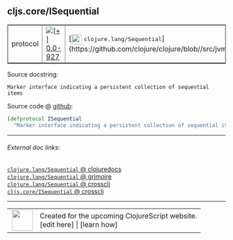 ## cljs.core/ISequential



 <table border="1">
<tr>
<td>protocol</td>
<td><a href="https://github.com/cljsinfo/cljs-api-docs/tree/0.0-927"><img valign="middle" alt="[+] 0.0-927" title="Added in 0.0-927" src="https://img.shields.io/badge/+-0.0--927-lightgrey.svg"></a> </td>
<td>
[<img height="24px" valign="middle" src="http://i.imgur.com/1GjPKvB.png"> <samp>clojure.lang/Sequential</samp>](https://github.com/clojure/clojure/blob//src/jvm/clojure/lang/Sequential.java)
</td>
</tr>
</table>







Source docstring:

```
Marker interface indicating a persistent collection of sequential items
```


Source code @ [github](https://github.com/clojure/clojurescript/blob/r3148/src/cljs/cljs/core.cljs#L487-L488):

```clj
(defprotocol ISequential
  "Marker interface indicating a persistent collection of sequential items")
```

<!--
Repo - tag - source tree - lines:

 <pre>
clojurescript @ r3148
└── src
    └── cljs
        └── cljs
            └── <ins>[core.cljs:487-488](https://github.com/clojure/clojurescript/blob/r3148/src/cljs/cljs/core.cljs#L487-L488)</ins>
</pre>

-->

---



###### External doc links:

[`clojure.lang/Sequential` @ clojuredocs](http://clojuredocs.org/clojure.lang/Sequential)<br>
[`clojure.lang/Sequential` @ grimoire](http://conj.io/store/v1/org.clojure/clojure/1.7.0-beta3/clj/clojure.lang/Sequential/)<br>
[`clojure.lang/Sequential` @ crossclj](http://crossclj.info/fun/clojure.lang/Sequential.html)<br>
[`cljs.core/ISequential` @ crossclj](http://crossclj.info/fun/cljs.core.cljs/ISequential.html)<br>

---

 <table>
<tr><td>
<img valign="middle" align="right" width="48px" src="http://i.imgur.com/Hi20huC.png">
</td><td>
Created for the upcoming ClojureScript website.<br>
[edit here] | [learn how]
</td></tr></table>

[edit here]:https://github.com/cljsinfo/cljs-api-docs/blob/master/cljsdoc/cljs.core/ISequential.cljsdoc
[learn how]:https://github.com/cljsinfo/cljs-api-docs/wiki/cljsdoc-files

<!--

This information was too distracting to show to readers, but I'll leave it
commented here since it is helpful to:

- pretty-print the data used to generate this document
- and show how to retrieve that data



The API data for this symbol:

```clj
{:ns "cljs.core",
 :name "ISequential",
 :history [["+" "0.0-927"]],
 :type "protocol",
 :full-name-encode "cljs.core/ISequential",
 :source {:code "(defprotocol ISequential\n  \"Marker interface indicating a persistent collection of sequential items\")",
          :title "Source code",
          :repo "clojurescript",
          :tag "r3148",
          :filename "src/cljs/cljs/core.cljs",
          :lines [487 488]},
 :full-name "cljs.core/ISequential",
 :clj-symbol "clojure.lang/Sequential",
 :docstring "Marker interface indicating a persistent collection of sequential items"}

```

Retrieve the API data for this symbol:

```clj
;; from Clojure REPL
(require '[clojure.edn :as edn])
(-> (slurp "https://raw.githubusercontent.com/cljsinfo/cljs-api-docs/catalog/cljs-api.edn")
    (edn/read-string)
    (get-in [:symbols "cljs.core/ISequential"]))
```

-->
